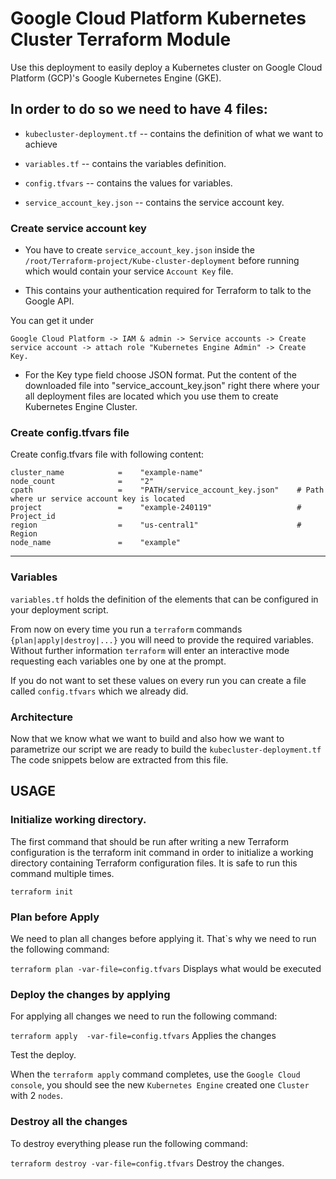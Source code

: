 # Google Cloud Platform Kubernetes Cluster Terraform Module
Use this deployment to easily deploy a Kubernetes cluster on Google Cloud Platform (GCP)'s Google Kubernetes Engine (GKE).

## In order to do so we need to have 4 files:

* ```kubecluster-deployment.tf``` -- contains the definition of what we want to achieve

* ```variables.tf``` -- contains the variables definition.

* ```config.tfvars``` -- contains the values for variables.

* ```service_account_key.json``` -- contains the service account key.


### Create service account key

* You have to create ```service_account_key.json``` inside the  ```/root/Terraform-project/Kube-cluster-deployment``` before running which would contain your service ```Account Key```  file.

* This contains your authentication required for Terraform to talk to the Google API.

You can get it under
```
Google Cloud Platform -> IAM & admin -> Service accounts -> Create service account -> attach role "Kubernetes Engine Admin" -> Create Key.
```
* For the Key type field choose JSON format. Put the content of the downloaded file into "service_account_key.json" right there where your all deployment files are located which you use them to create Kubernetes Engine Cluster.


### Create config.tfvars file

Create config.tfvars file with following content:

```
cluster_name            =    "example-name"
node_count              =    "2"
cpath                   =    "PATH/service_account_key.json"    # Path where ur service account key is located
project                 =    "example-240119"                   # Project_id
region                  =    "us-central1"                      # Region
node_name               =    "example"
```

--------------------------------------------------------------------------------------------------------------


### Variables

```variables.tf``` holds the definition of the elements that can be configured in your
deployment script.


From now on every time you run a ```terraform``` commands ```{plan|apply|destroy|...}``` you will need to provide the required variables. Without further information ```terraform``` will enter an interactive mode requesting each variables one by one at the prompt.

If you do not want to set these values on every run you can create a file called ```config.tfvars``` which we already did.

### Architecture

Now that we know what we want to build and also how we want to parametrize our script we are ready to build the ```kubecluster-deployment.tf```  The code snippets below are extracted from this file.

## USAGE

### Initialize working directory.

The first command that should be run after writing a new Terraform configuration is the terraform init command in order to initialize a working directory containing Terraform configuration files. It is safe to run this command multiple times.

```
terraform init
```

### Plan before Apply

We need to plan all changes before applying it. That`s why we need to run the following command:

```terraform plan -var-file=config.tfvars```   Displays what would be executed

### Deploy the changes by applying

For applying all changes we need to run the following command:

```terraform apply  -var-file=config.tfvars```    Applies the changes

Test the deploy.

When the ```terraform apply``` command completes, use the ```Google Cloud console```, you should see the new ```Kubernetes Engine``` created one ```Cluster``` with 2 ```nodes```.

### Destroy all the changes

To destroy everything please run the following command:

```terraform destroy -var-file=config.tfvars```  Destroy the changes.
